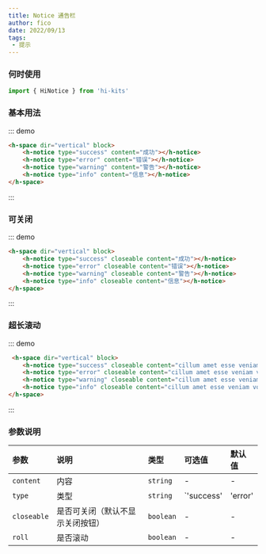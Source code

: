 ```yaml
---
title: Notice 通告栏
author: fico
date: 2022/09/13
tags:
 - 提示
---
```


### 何时使用
```ts
import { HiNotice } from 'hi-kits'
```

### 基本用法

::: demo
```html
<h-space dir="vertical" block>
    <h-notice type="success" content="成功"></h-notice>
    <h-notice type="error" content="错误"></h-notice>
    <h-notice type="warning" content="警告"></h-notice>
    <h-notice type="info" content="信息"></h-notice>
</h-space>

```
:::

### 可关闭

::: demo
```html
<h-space dir="vertical" block>
    <h-notice type="success" closeable content="成功"></h-notice>
    <h-notice type="error" closeable content="错误"></h-notice>
    <h-notice type="warning" closeable content="警告"></h-notice>
    <h-notice type="info" closeable content="信息"></h-notice>
</h-space>

```
:::

### 超长滚动

::: demo
```html
 <h-space dir="vertical" block>
    <h-notice type="success" closeable content="cillum amet esse veniam voluptate occaecat voluptate minim quis nisi mollit nisi elit deserunt esse incididunt do labore aliquip ex"></h-notice>
    <h-notice type="error" closeable content="cillum amet esse veniam voluptate occaecat voluptate minim quis nisi mollit nisi elit deserunt esse incididunt do labore aliquip ex"></h-notice>
    <h-notice type="warning" closeable content="cillum amet esse veniam voluptate occaecat voluptate minim quis nisi mollit nisi elit deserunt esse incididunt do labore aliquip ex"></h-notice>
    <h-notice type="info" closeable content="cillum amet esse veniam voluptate occaecat voluptate minim quis nisi mollit nisi elit deserunt esse incididunt do labore aliquip ex"></h-notice>
</h-space>

```
:::
### 参数说明

|参数|说明|类型|可选值|默认值
|:--|:--|:--|:-----|:---
| `content`| 内容 |  `string` | - | -
| `type`| 类型 |  `string` | `'success' | 'error' | 'warning' | 'info'` | -
| `closeable`| 是否可关闭（默认不显示关闭按钮） |  `boolean` | - | -
| `roll`| 是否滚动 |  `boolean` | - | -
